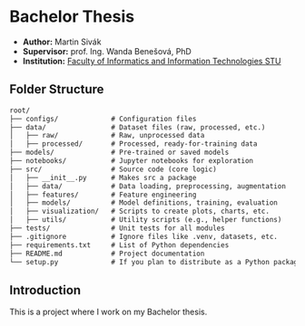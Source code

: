 # Bachelor Thesis
- **Author:** Martin Sivák
- **Supervisor:** prof. Ing. Wanda Benešová, PhD
- **Institution:** [Faculty of Informatics and Information Technologies STU](https://www.fiit.stuba.sk/)

## Folder Structure
```md
root/
├── configs/             # Configuration files
├── data/                # Dataset files (raw, processed, etc.)
│   ├── raw/             # Raw, unprocessed data
│   ├── processed/       # Processed, ready-for-training data
├── models/              # Pre-trained or saved models
├── notebooks/           # Jupyter notebooks for exploration
├── src/                 # Source code (core logic)
│   ├── __init__.py      # Makes src a package
│   ├── data/            # Data loading, preprocessing, augmentation
│   ├── features/        # Feature engineering
│   ├── models/          # Model definitions, training, evaluation
│   ├── visualization/   # Scripts to create plots, charts, etc.
│   ├── utils/           # Utility scripts (e.g., helper functions)
├── tests/               # Unit tests for all modules
├── .gitignore           # Ignore files like .venv, datasets, etc.
├── requirements.txt     # List of Python dependencies
├── README.md            # Project documentation
└── setup.py             # If you plan to distribute as a Python package
```

## Introduction
This is a project where I work on my Bachelor thesis.
